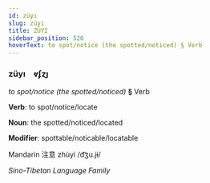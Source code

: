 ```yaml
---
id: züyı
slug: züyı
title: ZÜYI
sidebar_position: 526
hoverText: to spot/notice (the spotted/noticed) § Verb
---
```


### züyı&emsp;<span kind="abugida">ⱴʄɀȷ</span>

*to spot/notice (the spotted/noticed)* **§** Verb

**Verb**: to spot/notice/locate

**Noun**: the spotted/noticed/located

**Modifier**: spottable/noticable/locatable

Mandarin 注意 zhùyì /d͡ʒu.jɨ/

*Sino-Tibetan Language Family*